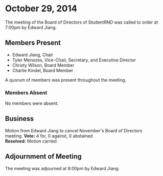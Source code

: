 # October 29, 2014

The meeting of the Board of Directors of StudentRND was called to order at 7:00pm by Edward Jiang.

## Members Present

- Edward Jiang, Chair
- Tyler Menezes, Vice-Chair, Secretary, and Executive Director
- Christy Wilson, Board Member
- Charlie Kindel, Board Member

A quorum of members was present throughout the meeting.

### Members Absent

No members were absent.

## Business

Motion from Edward Jiang to cancel November's Board of Directors meeting.
**Vote:** 4 for, 0 against, 0 abstained  
**Resolved:** Motion carried

## Adjournment of Meeting

The meeting was adjourned at 8:00pm by Edward Jiang.
